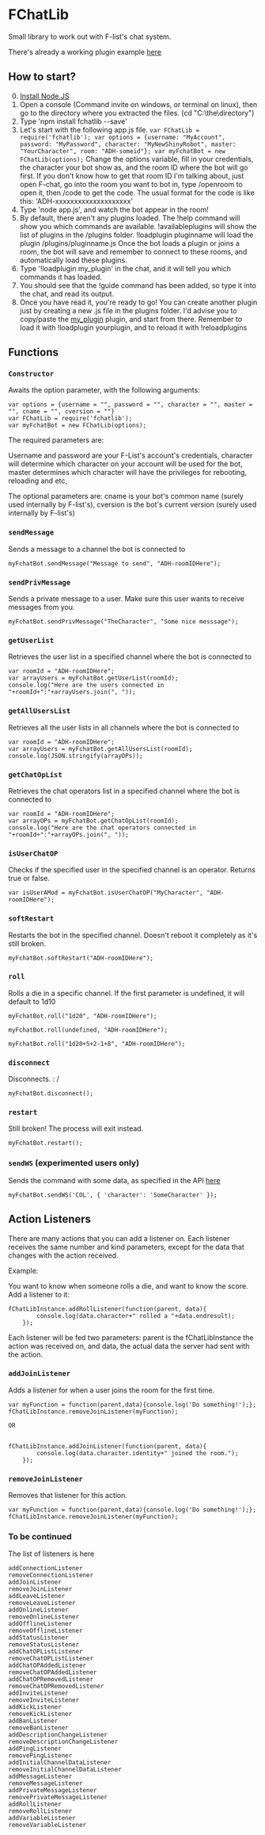 ﻿# FChatLib


Small library to work out with F-list's chat system.

There's already a working plugin example [here](https://github.com/AelithBlanchett/FChatBot-ExamplePlugin)

## How to start?

0. [Install Node.JS](https://nodejs.org/en/)
2. Open a console (Command invite on windows, or terminal on linux), then go to the directory where you extracted the files. (cd "C:\the\directory")
3. Type 'npm install fchatlib --save'
4. Let's start with the following app.js file.
`
var FChatLib = require('fchatlib');
var options = {username: "MyAccount", password: "MyPassword", character: "MyNewShinyRobot", master: "YourCharacter", room: "ADH-someid"};
var myFchatBot = new FChatLib(options);
`
Change the options variable, fill in your credentials, the character your bot show as, and the room ID where the bot will go first.
If you don't know how to get that room ID I'm talking about, just open F-chat, go into the room you want to bot in, type /openroom to open it, then /code to get the code.
The usual format for the code is like this: 'ADH-xxxxxxxxxxxxxxxxxxxx'
4. Type 'node app.js', and watch the bot appear in the room!
5. By default, there aren't any plugins loaded. The !help command will show you which commands are available.
!availableplugins will show the list of plugins in the /plugins folder.
!loadplugin pluginname will load the plugin /plugins/pluginname.js
Once the bot loads a plugin or joins a room, the bot will save and remember to connect to these rooms, and automatically load these plugins.
6. Type '!loadplugin my_plugin' in the chat, and it will tell you which commands it has loaded.
7. You should see that the !guide command has been added, so type it into the chat, and read its output.
8. Once you have read it, you're ready to go! You can create another plugin just by creating a new .js file in the plugins folder.
I'd advise you to copy/paste the [my_plugin]() plugin, and start from there. Remember to load it with !loadplugin yourplugin, and to
reload it with !reloadplugins


## Functions

### `Constructor`

Awaits the option parameter, with the following arguments:
```
var options = {username = "", password = "", character = "", master = "", cname = "", cversion = ""}
var FChatLib = require('fchatlib');
var myFchatBot = new FChatLib(options);
```
The required parameters are:

Username and password are your F-List's account's credentials,
character will determine which character on your account will be used for the bot,
master determines which character will have the privileges for rebooting, reloading and etc,

The optional parameters are:
cname is your bot's common name (surely used internally by F-list's),
cversion is the bot's current version (surely used internally by F-list's)

### `sendMessage`

Sends a message to a channel the bot is connected to
```
myFchatBot.sendMessage("Message to send", "ADH-roomIDHere");
```

### `sendPrivMessage`

Sends a private message to a user. Make sure this user wants to receive messages from you.
```
myFchatBot.sendPrivMessage("TheCharacter", "Some nice messsage");
```

### `getUserList`

Retrieves the user list in a specified channel where the bot is connected to
```
var roomId = "ADH-roomIDHere";
var arrayUsers = myFchatBot.getUserList(roomId);
console.log("Here are the users connected in "+roomId+":"+arrayUsers.join(", "));
```

### `getAllUsersList`

Retrieves all the user lists in all channels where the bot is connected to
```
var roomId = "ADH-roomIDHere";
var arrayUsers = myFchatBot.getAllUsersList(roomId);
console.log(JSON.stringify(arrayOPs));
```

### `getChatOpList`

Retrieves the chat operators list in a specified channel where the bot is connected to
```
var roomId = "ADH-roomIDHere";
var arrayOPs = myFchatBot.getChatOpList(roomId);
console.log("Here are the chat operators connected in "+roomId+":"+arrayOPs.join(", "));
```

### `isUserChatOP`

Checks if the specified user in the specified channel is an operator. Returns true or false.
```
var isUserAMod = myFchatBot.isUserChatOP("MyCharacter", "ADH-roomIDHere");
```

### `softRestart`

Restarts the bot in the specified channel. Doesn't reboot it completely as it's still broken.
```
myFchatBot.softRestart("ADH-roomIDHere");
```

### `roll`

Rolls a die in a specific channel. If the first parameter is undefined, it will default to 1d10
```
myFchatBot.roll("1d20", "ADH-roomIDHere");

myFchatBot.roll(undefined, "ADH-roomIDHere");

myFchatBot.roll("1d20+5+2-1+8", "ADH-roomIDHere");
```

### `disconnect`

Disconnects. : /
```
myFchatBot.disconnect();
```

### `restart`

Still broken! The process will exit instead.
```
myFchatBot.restart();
```

### `sendWS` (experimented users only)

Sends the command with some data, as specified in the API [here](https://wiki.f-list.net/F-Chat_Client_Commands)
```
myFchatBot.sendWS('COL', { 'character': 'SomeCharacter' });
```


## Action Listeners

There are many actions that you can add a listener on. Each listener receives the same number and kind parameters, except for the data that changes with the action received.

Example:

You want to know when someone rolls a die, and want to know the score. Add a listener to it:
```
fChatLibInstance.addRollListener(function(parent, data){
        console.log(data.character+" rolled a "+data.endresult);
    });
```

Each listener will be fed two parameters: parent is the fChatLibInstance the action was received on, and data, the actual data the server had sent with the action.

### `addJoinListener`

Adds a listener for when a user joins the room for the first time.

```
var myFunction = function(parent,data){console.log('Do something!');};
fChatLibInstance.removeJoinListener(myFunction);

OR 


fChatLibInstance.addJoinListener(function(parent, data){
        console.log(data.character.identity+" joined the room.");
    });
```

### `removeJoinListener`

Removes that listener for this action.

```
var myFunction = function(parent,data){console.log('Do something!');};
fChatLibInstance.removeJoinListener(myFunction);
```


### To be continued

The list of listeners is here

    addConnectionListener
    removeConnectionListener
    addJoinListener
    removeJoinListener
    addLeaveListener
    removeLeaveListener
    addOnlineListener
    removeOnlineListener
    addOfflineListener
    removeOfflineListener
    addStatusListener
    removeStatusListener
    addChatOPListListener
    removeChatOPListListener
    addChatOPAddedListener
    removeChatOPAddedListener
    addChatOPRemovedListener
    removeChatOPRemovedListener
    addInviteListener
    removeInviteListener
    addKickListener
    removeKickListener
    addBanListener
    removeBanListener
    addDescriptionChangeListener
    removeDescriptionChangeListener
    addPingListener
    removePingListener
    addInitialChannelDataListener
    removeInitialChannelDataListener
    addMessageListener
    removeMessageListener
    addPrivateMessageListener
    removePrivateMessageListener
    addRollListener
    removeRollListener
    addVariableListener
    removeVariableListener